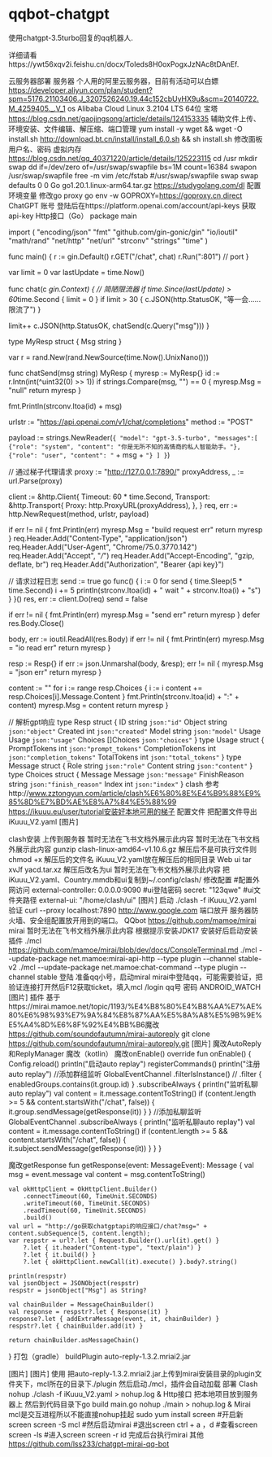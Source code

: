 # qqbot-chatgpt
使用chatgpt-3.5turbo回复的qq机器人. 

详细请看https://ywt56xqv2i.feishu.cn/docx/ToIeds8H0oxPogxJzNAc8tDAnEf. 

云服务器部署
服务器
个人用的阿里云服务器，目前有活动可以白嫖
https://developer.aliyun.com/plan/student?spm=5176.21103406.J_3207526240.19.44c152cbUyHX9u&scm=20140722.M_4259405._.V_1
os
Alibaba Cloud Linux  3.2104 LTS 64位
宝塔
https://blog.csdn.net/gaojingsong/article/details/124153335
辅助文件上传、环境安装、文件编辑、解压缩、端口管理
yum install -y wget && wget -O install.sh http://download.bt.cn/install/install_6.0.sh && sh install.sh
修改面板用户名、密码
虚拟内存
https://blog.csdn.net/qq_40371220/article/details/125223115
cd /usr
mkdir swap
dd if=/dev/zero of=/usr/swap/swapfile bs=1M count=16384
swapon /usr/swap/swapfile
free -m
vim /etc/fstab
#/usr/swap/swapfile swap swap defaults 0 0
Go
go1.20.1.linux-arm64.tar.gz
https://studygolang.com/dl
配置环境变量
修改go proxy
go env -w GOPROXY=https://goproxy.cn,direct
ChatGPT
账号
登陆后在https://platform.openai.com/account/api-keys 获取api-key
Http接口（Go）
package main

import (
   "encoding/json"
   "fmt"
   "github.com/gin-gonic/gin"
   "io/ioutil"
   "math/rand"
   "net/http"
   "net/url"
   "strconv"
   "strings"
   "time"
)

func main() {
   r := gin.Default()
   r.GET("/chat", chat)
   r.Run(":801") // port
}

var limit = 0
var lastUpdate = time.Now()

func chat(c *gin.Context) {
   // 简陋限流器
   if time.Since(lastUpdate) > 60*time.Second {
      limit = 0
   }
   if limit > 30 {
      c.JSON(http.StatusOK, "等一会......限流了")
   }

   limit++
   c.JSON(http.StatusOK, chatSend(c.Query("msg")))
}

type MyResp struct {
   Msg string
}

var r = rand.New(rand.NewSource(time.Now().UnixNano()))

func chatSend(msg string) MyResp {
   myresp := MyResp{}
   id := r.Intn(int(^uint32(0) >> 1))
   if strings.Compare(msg, "") == 0 {
      myresp.Msg = "null"
      return myresp
   }

   fmt.Println(strconv.Itoa(id) + msg)

   urlstr := "https://api.openai.com/v1/chat/completions"
   method := "POST"

   payload := strings.NewReader(`{
    "model": "gpt-3.5-turbo",
    "messages":[
        {"role": "system", "content": "你是无所不知的高情商的私人智能助手。"},
        {"role": "user", "content": "` + msg + `"}
    ]
}`)

   // 通过梯子代理请求
   proxy := "http://127.0.0.1:7890/"
   proxyAddress, _ := url.Parse(proxy)

   client := &http.Client{
      Timeout: 60 * time.Second,
      Transport: &http.Transport{
         Proxy: http.ProxyURL(proxyAddress),
      },
   }
   req, err := http.NewRequest(method, urlstr, payload)

   if err != nil {
      fmt.Println(err)
      myresp.Msg = "build request err"
      return myresp
   }
   req.Header.Add("Content-Type", "application/json")
   req.Header.Add("User-Agent", "Chrome/75.0.3770.142")
   req.Header.Add("Accept", "*/*")
   req.Header.Add("Accept-Encoding", "gzip, deflate, br")
   req.Header.Add("Authorization", "Bearer {api key}")

   // 请求过程日志
   send := true
   go func() {
      i := 0
      for send {
         time.Sleep(5 * time.Second)
         i += 5
         println(strconv.Itoa(id) + " wait " + strconv.Itoa(i) + "s")
      }
   }()
   res, err := client.Do(req)
   send = false

   if err != nil {
      fmt.Println(err)
      myresp.Msg = "send err"
      return myresp
   }
   defer res.Body.Close()

   body, err := ioutil.ReadAll(res.Body)
   if err != nil {
      fmt.Println(err)
      myresp.Msg = "io read err"
      return myresp
   }

   resp := Resp{}
   if err := json.Unmarshal(body, &resp); err != nil {
      myresp.Msg = "json err"
      return myresp
   }

   content := ""
   for i := range resp.Choices {
      i := i
      content += resp.Choices[i].Message.Content
   }
   fmt.Println(strconv.Itoa(id) + ":" + content)
   myresp.Msg = content
   return myresp
}

// 解析gpt响应
type Resp struct {
   ID      string    `json:"id"`
   Object  string    `json:"object"`
   Created int       `json:"created"`
   Model   string    `json:"model"`
   Usage   Usage     `json:"usage"`
   Choices []Choices `json:"choices"`
}
type Usage struct {
   PromptTokens     int `json:"prompt_tokens"`
   CompletionTokens int `json:"completion_tokens"`
   TotalTokens      int `json:"total_tokens"`
}
type Message struct {
   Role    string `json:"role"`
   Content string `json:"content"`
}
type Choices struct {
   Message      Message `json:"message"`
   FinishReason string  `json:"finish_reason"`
   Index        int     `json:"index"`
}
clash
参考http://www.zztongyun.com/article/clash%E6%80%8E%E4%B9%88%E9%85%8D%E7%BD%AE%E8%A7%84%E5%88%99
https://ikuuu.eu/user/tutorial安装好本地可用的梯子
配置文件
把配置文件导出iKuuu_V2.yaml
[图片]

clash安装
上传到服务器
暂时无法在飞书文档外展示此内容
暂时无法在飞书文档外展示此内容
gunzip clash-linux-amd64-v1.10.6.gz
解压后不是可执行文件则
chmod +x 解压后的文件名
iKuuu_V2.yaml放在解压后的相同目录
Web ui
tar xvJf yacd.tar.xz
解压后改名为ui
暂时无法在飞书文档外展示此内容
把iKuuu_V2.yaml、Country.mmdb和ui复制到~/.config/clash/
修改配置
#配置外网访问
external-controller: 0.0.0.0:9090
#ui登陆密码
secret: "123qwe" 
#ui文件夹路径
external-ui: "/home/clash/ui"
[图片]
启动
./clash -f iKuuu_V2.yaml
验证
curl --proxy localhost:7890 http://www.google.com
端口放开
服务器防火墙、安全组配置放开用到的端口。
QQbot
https://github.com/mamoe/mirai
mirai
暂时无法在飞书文档外展示此内容
根据提示安装JDK17
安装好后启动安装插件 ./mcl
https://github.com/mamoe/mirai/blob/dev/docs/ConsoleTerminal.md
./mcl --update-package net.mamoe:mirai-api-http --type plugin --channel stable-v2
./mcl --update-package net.mamoe:chat-command --type plugin --channel stable
登陆
准备qq小号，启动miral
mirai中登陆qq，可能需要验证，把验证连接打开然后F12获取ticket，填入mcl
/login qq号 密码 ANDROID_WATCH
[图片]
插件
基于https://mirai.mamoe.net/topic/1193/%E4%B8%80%E4%B8%AA%E7%AE%80%E6%98%93%E7%9A%84%E8%87%AA%E5%8A%A8%E5%9B%9E%E5%A4%8D%E6%8F%92%E4%BB%B6魔改
https://github.com/soundofautumn/mirai-autoreply
git clone https://github.com/soundofautumn/mirai-autoreply.git
[图片]
魔改AutoReply和ReplyManager
魔改（kotlin）
魔改onEnable()
    override fun onEnable() {
        Config.reload()
        println("启动auto replay")
        registerCommands()
        println("注册auto replay")
        //添加群组监听
        GlobalEventChannel
            .filterIsInstance<GroupMessageEvent>()
//            .filter { enabledGroups.contains(it.group.id) }
            .subscribeAlways<GroupMessageEvent> {
                println("监听私聊auto replay")
                val content = it.message.contentToString()
                if (content.length >= 5 && content.startsWith("/chat", false)) {
                    it.group.sendMessage(getResponse(it))
                }
            }
        //添加私聊监听
        GlobalEventChannel
            .subscribeAlways<UserMessageEvent> {
                println("监听私聊auto replay")
                val content = it.message.contentToString()
                if (content.length >= 5 && content.startsWith("/chat", false)) {
                    it.subject.sendMessage(getResponse(it))
                }
            }
    }

魔改getResponse
fun getResponse(event: MessageEvent): Message {
    val msg = event.message
    val content = msg.contentToString()

    val okHttpClient = OkHttpClient.Builder()
        .connectTimeout(60, TimeUnit.SECONDS)
        .writeTimeout(60, TimeUnit.SECONDS)
        .readTimeout(60, TimeUnit.SECONDS)
        .build()
    val url = "http://go获取chatgptapi的响应接口/chat?msg=" + content.subSequence(5, content.length);
    var respstr = url?.let { Request.Builder().url(it).get() }
        ?.let { it.header("Content-type", "text/plain") }
        ?.let { it.build() }
        ?.let { okHttpClient.newCall(it).execute() }.body?.string()

    println(respstr)
    val jsonObject = JSONObject(respstr)
    respstr = jsonObject["Msg"] as String?

    val chainBuilder = MessageChainBuilder()
    val response = respstr?.let { Response(it) }
    response?.let { addExtraMessage(event, it, chainBuilder) }
    respstr?.let { chainBuilder.add(it) }

    return chainBuilder.asMessageChain()
}
打包（gradle）
buildPlugin
auto-reply-1.3.2.mriai2.jar

[图片]
[图片]
使用
把auto-reply-1.3.2.mriai2.jar上传到mirai安装目录的plugin文件夹下，mcl所在的目录下./plugin
然后启动./mcl，插件会自动加载
部署
Clash 
nohup ./clash -f iKuuu_V2.yaml > nohup.log &
Http接口
把本地项目放到服务器上
然后到代码目录下go build main.go
nohup ./main > nohup.log &
Mirai
mcl是交互进程所以不能直接nohup挂起
sudo yum install screen
#开启新screen
screen -S mcl
#然后启动mirai
#退出screen ctrl + a ，d
#查看screen
screen -ls
#进入screen
screen -r id
完成后台执行mirai
其他
https://github.com/lss233/chatgpt-mirai-qq-bot
